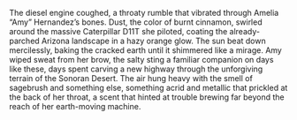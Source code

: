 The diesel engine coughed, a throaty rumble that vibrated through Amelia “Amy” Hernandez’s bones.  Dust, the color of burnt cinnamon, swirled around the massive Caterpillar D11T she piloted, coating the already-parched Arizona landscape in a hazy orange glow. The sun beat down mercilessly, baking the cracked earth until it shimmered like a mirage.  Amy wiped sweat from her brow, the salty sting a familiar companion on days like these, days spent carving a new highway through the unforgiving terrain of the Sonoran Desert.  The air hung heavy with the smell of sagebrush and something else, something acrid and metallic that prickled at the back of her throat, a scent that hinted at trouble brewing far beyond the reach of her earth-moving machine.
